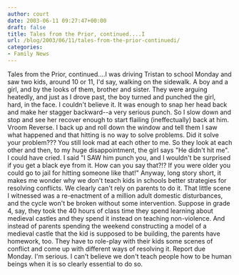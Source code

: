 ```yaml
---
author: court
date: 2003-06-11 09:27:47+00:00
draft: false
title: Tales from the Prior, continued....I
url: /blog/2003/06/11/tales-from-the-prior-continuedi/
categories:
- Family News
---
```


Tales from the Prior, continued....I was driving Tristan to school Monday and saw two kids, around 10 or 11, I'd say, walking on the sidewalk. A boy and a girl, and by the looks of them, brother and sister. They were arguing heatedly, and just as I drove past, the boy turned and punched the girl, hard, in the face. I couldn't believe it. It was enough to snap her head back and make her stagger backward--a very serious punch. So I slow down and stop and see her recover enough to start flailing (ineffectually) back at him. Vroom Reverse. I back up and roll down the window and tell them I saw what happened and that hitting is no way to solve problems. Did it solve your problem??? You still look mad at each other to me. So they look at each other and then, to my huge disappointment, the girl says "He didn't hit me". I could have cried. I said "I SAW him punch you, and I wouldn't be surprised if you get a black eye from it. How can you say that?!? If you were older you could go to jail for hitting someone like that!" Anyway, long story short, it makes me wonder why we don't teach kids in schools better strategies for resolving conflicts. We clearly can't rely on parents to do it. That little scene I witnessed was a re-enactment of a million adult domestic disturbances, and the cycle won't be broken without some intervention. Suppose in grade 4, say, they took the 40 hours of class time they spend learning about medieval castles and they spend it instead on teaching non-violence. And instead of parents spending the weekend constructing a model of a medieval castle that the kid is supposed to be building, the parents have homework, too. They have to role-play with their kids some scenes of conflict and come up with different ways of resolving it. Report due Monday. I'm serious. I can't believe we don't teach people how to be human beings when it is so clearly essential to do so.
